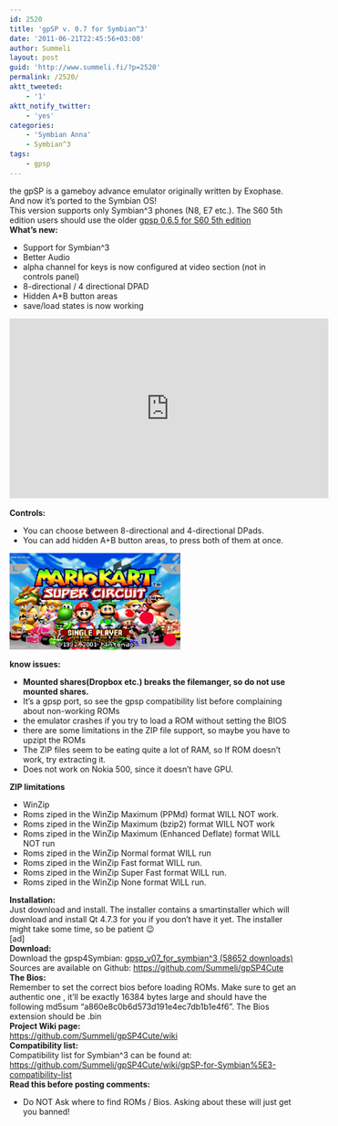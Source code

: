 ```yaml
---
id: 2520
title: 'gpSP v. 0.7 for Symbian^3'
date: '2011-06-21T22:45:56+03:00'
author: Summeli
layout: post
guid: 'http://www.summeli.fi/?p=2520'
permalink: /2520/
aktt_tweeted:
    - '1'
aktt_notify_twitter:
    - 'yes'
categories:
    - 'Symbian Anna'
    - Symbian^3
tags:
    - gpsp
---
```


the gpSP is a gameboy advance emulator originally written by Exophase. And now it’s ported to the Symbian OS!  
This version supports only Symbian^3 phones (N8, E7 etc.). The S60 5th edition users should use the older [gpsp 0.6.5 for S60 5th edition](http://www.summeli.com/?p=2557)  
**What’s new:**

- Support for Symbian^3
- Better Audio
- alpha channel for keys is now configured at video section (not in controls panel)
- 8-directional / 4 directional DPAD
- Hidden A+B button areas
- save/load states is now working

<iframe allowfullscreen="allowfullscreen" frameborder="0" height="315" loading="lazy" src="https://www.youtube.com/embed/eHtJpr0oKe0" width="560"></iframe>  
   
**Controls:**

- You can choose between 8-directional and 4-directional DPads.
- You can add hidden A+B button areas, to press both of them at once.

![](/wp-content/uploads/2011/06/gpsp-300x169.png)

  
**know issues:**

- **Mounted shares(Dropbox etc.) breaks the filemanger, so do not use mounted shares.**
- It’s a gpsp port, so see the gpsp compatibility list before complaining about non-working ROMs
- the emulator crashes if you try to load a ROM without setting the BIOS
- there are some limitations in the ZIP file support, so maybe you have to upzipt the ROMs
- The ZIP files seem to be eating quite a lot of RAM, so If ROM doesn’t work, try extracting it.
- Does not work on Nokia 500, since it doesn’t have GPU.

**ZIP limitations**

- WinZip
- Roms ziped in the WinZip Maximum (PPMd) format WILL NOT work.
- Roms ziped in the WinZip Maximum (bzip2) format WILL NOT work
- Roms ziped in the WinZip Maximum (Enhanced Deflate) format WILL NOT run
- Roms ziped in the WinZip Normal format WILL run
- Roms ziped in the WinZip Fast format WILL run.
- Roms ziped in the WinZip Super Fast format WILL run.
- Roms ziped in the WinZip None format WILL run.

**Installation:**  
Just download and install. The installer contains a smartinstaller which will download and install Qt 4.7.3 for you if you don’t have it yet. The installer might take some time, so be patient 😉  
\[ad\]  
**Download:**  
Download the gpsp4Symbian: [ gpsp\_v07\_for\_symbian^3 (58652 downloads) ](http://summeli.com/download/11282/ "Version 0.7")  
Sources are available on Github: <https://github.com/Summeli/gpSP4Cute>  
**The Bios:**  
Remember to set the correct bios before loading ROMs. Make sure to get an authentic one , it’ll be exactly 16384 bytes large and should have the following md5sum “a860e8c0b6d573d191e4ec7db1b1e4f6”. The Bios extension should be .bin  
**Project Wiki page:**  
<https://github.com/Summeli/gpSP4Cute/wiki>  
**Compatibility list:**  
Compatibility list for Symbian^3 can be found at:  
<https://github.com/Summeli/gpSP4Cute/wiki/gpSP-for-Symbian%5E3-compatibility-list>  
**Read this before posting comments:**

- Do NOT Ask where to find ROMs / Bios. Asking about these will just get you banned!